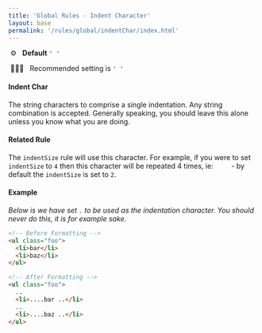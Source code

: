 ```yaml
---
title: 'Global Rules - Indent Character'
layout: base
permalink: '/rules/global/indentChar/index.html'
---
```


&nbsp;⚙️&nbsp;&nbsp;&nbsp;**Default** `' '`

&nbsp;💁🏽‍♀️&nbsp;&nbsp;&nbsp;Recommended setting is `' '`

#### Indent Char

The string characters to comprise a single indentation. Any string combination is accepted. Generally speaking, you should leave this alone unless you know what you are doing.

#### Related Rule

The `indentSize` rule will use this character. For example, if you were to set `indentSize` to `4` then this character will be repeated 4 times, ie: `    ` - by default the `indentSize` is set to `2`.

#### Example

_Below is we have set `.` to be used as the indentation character. You should never do this, it is for example sake._

<!-- prettier-ignore -->
```html
<!-- Before Formatting -->
<ul class="foo">
  <li>bar</li>
  <li>baz</li>
</ul>

<!-- After Formatting -->
<ul class="foo">
  ..
  <li>....bar ..</li>
  ..
  <li>....baz ..</li>
</ul>
```
